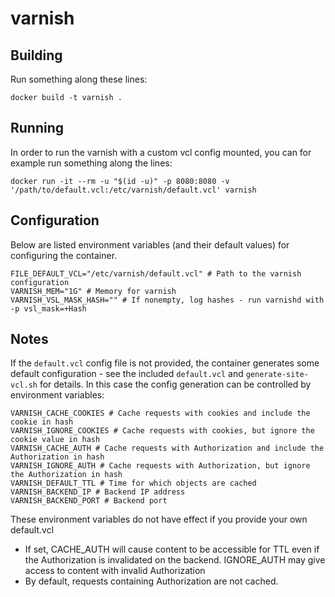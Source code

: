 # varnish

## Building

Run something along these lines:
```
docker build -t varnish .
```

## Running

In order to run the varnish with a custom vcl config mounted, you can for example run something along the lines:
```
docker run -it --rm -u "$(id -u)" -p 8080:8080 -v '/path/to/default.vcl:/etc/varnish/default.vcl' varnish
```

## Configuration

Below are listed environment variables (and their default values) for configuring the container.

```
FILE_DEFAULT_VCL="/etc/varnish/default.vcl" # Path to the varnish configuration
VARNISH_MEM="1G" # Memory for varnish
VARNISH_VSL_MASK_HASH="" # If nonempty, log hashes - run varnishd with -p vsl_mask=+Hash
```

## Notes

If the `default.vcl` config file is not provided, the container generates some default configuration - see the included `default.vcl` and `generate-site-vcl.sh` for details. In this case the config generation can be controlled by environment variables:
```
VARNISH_CACHE_COOKIES # Cache requests with cookies and include the cookie in hash
VARNISH_IGNORE_COOKIES # Cache requests with cookies, but ignore the cookie value in hash
VARNISH_CACHE_AUTH # Cache requests with Authorization and include the Authorization in hash
VARNISH_IGNORE_AUTH # Cache requests with Authorization, but ignore the Authorization in hash
VARNISH_DEFAULT_TTL # Time for which objects are cached
VARNISH_BACKEND_IP # Backend IP address
VARNISH_BACKEND_PORT # Backend port
```
These environment variables do not have effect if you provide your own default.vcl

* If set, CACHE_AUTH will cause content to be accessible for TTL even if the Authorization is invalidated on the backend. IGNORE_AUTH may give access to content with invalid Authorization
* By default, requests containing Authorization are not cached.

